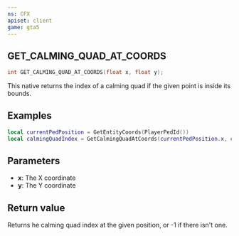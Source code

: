 ```yaml
---
ns: CFX
apiset: client
game: gta5
---
```

## GET_CALMING_QUAD_AT_COORDS

```c
int GET_CALMING_QUAD_AT_COORDS(float x, float y);
```

This native returns the index of a calming quad if the given point is inside its bounds.

## Examples

```lua
local currentPedPosition = GetEntityCoords(PlayerPedId())
local calmingQuadIndex = GetCalmingQuadAtCoords(currentPedPosition.x, currentPedPosition.y)
```

## Parameters
* **x**: The X coordinate
* **y**: The Y coordinate

## Return value
Returns he calming quad index at the given position, or -1 if there isn't one.
